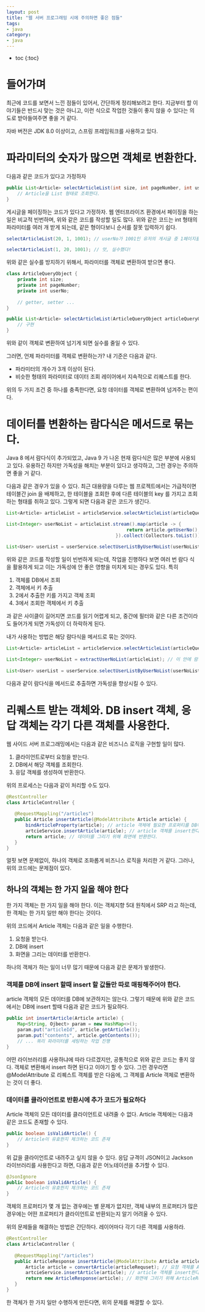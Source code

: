 ```yaml
---
layout: post
title: "웹 서버 프로그래밍 시에 주의하면 좋은 점들"
tags:
- java 
category:
- java
---
```


* toc
{:toc}

# 들어가며
최근에 코드를 보면서 느낀 점들이 있어서, 간단하게 정리해보려고 한다. 
지금부터 할 이야기들은 반드시 맞는 것은 아니고, 이런 식으로 작업한 것들이 좋지 않을 수 있다는 의도로 받아들여주면 좋을 거 같다.

자바 버전은 JDK 8.0 이상이고, 스프링 프레임워크를 사용하고 있다.

# 파라미터의 숫자가 많으면 객체로 변환한다.
다음과 같은 코드가 있다고 가정하자

~~~java
public List<Article> selectArticleList(int size, int pageNumber, int userNo) {
    // Article을 List 형태로 조회한다.
}
~~~

게시글을 페이징하는 코드가 있다고 가정하자. 웹 엔터프라이즈 환경에서 페이징을 하는 일은 비교적 빈번하며, 위와 같은 코드를 작성할 일도 많다. 
위와 같은 코드는 int 형태의 파라미터를 여러 개 받게 되는데, 같은 형이다보니 순서를 잘못 입력하기 쉽다. 

~~~java
selectArticleList(20, 1, 1001); // userNo가 1001인 유저의 게시글 중 1페이지를 조회한다. 한 페이지에 게시글 노출 개수는 20개이다.

selectArticleList(1, 20, 1001); // 앗, 실수했다!
~~~

위와 같은 실수를 방지하기 위해서, 파라미터를 객체로 변환하여 받으면 좋다.

~~~java
class ArticleQueryObject {
    private int size;
    private int pageNumber;
    private int userNo;
    
    // getter, setter ...
}

public List<Article> selectArticleList(ArticleQueryObject articleQueryObject) {
    // 구현
}
~~~

위와 같이 객체로 변환하여 넘기게 되면 실수를 줄일 수 있다.

그러면, 언제 파라미터를 객체로 변환하는가? 내 기준은 다음과 같다.

- 파라미터의 개수가 3개 이상이 된다.
- 비슷한 형태의 파라미터로 데이터 조회 레이어에서 지속적으로 리퀘스트를 한다.

위의 두 가지 조건 중 하나를 충족한다면, 요청 데이터를 객체로 변환하여 넘겨주는 편이다.

# 데이터를 변환하는 람다식은 메서드로 묶는다.
Java 8 에서 람다식이 추가되었고, Java 9 가 나온 현재 람다식은 많은 부분에 사용되고 있다. 유용하긴 하지만 가독성을 해치는 부분이 있다고 생각하고, 그런 경우는 주의하면 좋을 거 같다.

다음과 같은 경우가 있을 수 있다. 최근 대용량을 다루는 웹 프로젝트에서는 가급적이면 테이블간 join 을 배제하고, 한 테이블을 조회한 후에 다른 테이블의 key 를 가지고 조회하는 형태를 취하고 있다.
그렇게 되면 다음과 같은 코드가 생긴다.

~~~java
List<Article> articleList = articleService.selectArticleList(articleQueryObject);

List<Integer> userNoList = articleList.stream().map(article -> {
                                            return article.getUserNo();
                                        }).collect(Collectors.toList()); // 게시물에서 userNo를 추출한다.
                                        
List<User> userList = userService.selectUserListByUserNoList(userNoList); // userNoList를 가지고 User 객체를 조회한다. 

~~~

위와 같은 코드를 작성할 일이 빈번하게 되는데, 작업을 진행하다 보면 여러 번 람다 식을 활용하게 되고 이는 가독성에 안 좋은 영향을 미치게 되는 경우도 있다.
특히 

1. 객체를 DB에서 조회
2. 객체에서 키 추출
3. 2에서 추출한 키를 가지고 객체 조회
4. 3에서 조회한 객체에서 키 추출

과 같은 사이클이 길어지면 코드를 읽기 어렵게 되고, 중간에 필터와 같은 다른 조건이라도 들어가게 되면 가독성이 더 하락하게 된다.

내가 사용하는 방법은 해당 람다식을 메서드로 묶는 것이다.

~~~java
List<Article> articleList = articleService.selectArticleList(articleQueryObject);

List<Integer> userNoList = extractUserNoList(articleList); // 이 안에 람다식을 집어 넣는다. 
                                        
List<User> userList = userService.selectUserListByUserNoList(userNoList); // userNoList를 가지고 User 객체를 조회한다. 
~~~

다음과 같이 람다식을 메서드로 추출하면 가독성을 향상시킬 수 있다.

# 리퀘스트 받는 객체와. DB insert 객체, 응답 객체는 각기 다른 객체를 사용한다.
웹 사이드 서버 프로그래밍에서는 다음과 같은 비즈니스 로직을 구현할 일이 많다.

1. 클라이언트로부터 요청을 받는다.
2. DB에서 해당 객체를 조회한다.
3. 응답 객체를 생성하여 반환한다.

위의 프로세스는 다음과 같이 처리할 수도 있다.

~~~java
@RestController
class ArticleController {
    
   @RequestMappling("/articles")
   public Article insertArticle(@ModelAttribute Article article) {
       bindArticleProperty(article); // article 객체에 필요한 프로퍼티를 DB에서 조회하여 binding 한다.
       artcieService.insertArticle(article); // article 객체를 insert한다.
       return article; // 데이터를 그리기 위해 화면에 반환한다.
   } 
}
~~~

얼핏 보면 문제없이, 하나의 객체로 조화롭게 비즈니스 로직을 처리한 거 같다. 그러나, 위의 코드에는 문제점이 있다.

## 하나의 객체는 한 가지 일을 해야 한다
한 가지 객체는 한 가지 일을 해야 한다. 이는 객체지향 5대 원칙에서 SRP 라고 하는데, 한 객체는 한 가지 일만 해야 한다는 것이다.

위의 코드에서 Article 객체는 다음과 같은 일을 수행한다.

1. 요청을 받는다.
2. DB에 insert
3. 화면을 그리는 데이터를 반환한다.

하나의 객체가 하는 일이 너무 많기 때문에 다음과 같은 문제가 발생한다.

### 객체를 DB에 insert 할때 insert 할 값들만 따로 매핑해주어야 한다.
article 객체의 모든 데이터를 DB에 보관하지는 않는다. 그렇기 때문에 위와 같은 코드에서는 DB에 insert 할때 다음과 같은 코드가 필요하다.

~~~java
public int insertArticle(Article article) {
    Map<String, Ojbect> param = new HashMap<>();
    param.put("articleId", article.getArticle());
    param.put("contents", article.getContents());
    // ... 쿼리 파라미터를 세팅하는 작업 진행
}
~~~

어떤 라이브러리를 사용하냐에 따라 다르겠지만, 공통적으로 위와 같은 코드는 좋지 않다. 객체로 변환해서 insert 하면 된다고 이야기 할 수 있다.
그런 경우라면 @ModelAttribute 로 리퀘스트 객체를 받은 다음에, 그 객체를 Article 객체로 변환하는 것이 더 좋다.

### 데이터를 클라이언트로 반환시에 추가 코드가 필요하다
Article 객체의 모든 데이터를 클라이언트로 내려줄 수 없다. Article 객체에는 다음과 같은 코드도 존재할 수 있다.

~~~java
public boolean isValidArticle() {
    // Article이 유효한지 체크하는 코드 존재
}
~~~

위 값을 클라이언트로 내려주고 싶지 않을 수 있다. 응답 규격이 JSON이고 Jackson 라이브러리를 사용한다고 하면, 다음과 같은 어노테이션을 추가할 수 있다.

~~~java
@JsonIgnore
public boolean isValidArticle() {
    // Article이 유효한지 체크하는 코드 존재
}
~~~

객체의 프로퍼티가 몇 개 없는 경우에는 별 문제가 없지만, 객체 내부의 프로퍼티가 많은 경우에는 어떤 프로퍼티가 클라이언트로 반환되는지 알기 어려울 수 있다. 



위의 문제들을 해결하는 방법은 간단하다. 레이어마다 각기 다른 객체를 사용하라.

~~~java
@RestController
class ArticleController {
    
   @RequestMappling("/articles")
   public ArticleResponse insertArticle(@ModelAttribute Article articleRequest) {
       Article article = convertArticle(articleRequset); // 요청 객체를 Article 객체로 변환한다. 
       artcieService.insertArticle(article); // article 객체를 insert한다.
       return new ArticleResponse(article); // 화면에 그리기 위해 ArticleResponse 객체를 반환한다. 
   } 
}
~~~

한 객체가 한 가지 일만 수행하게 만든다면, 위의 문제를 해결할 수 있다.

